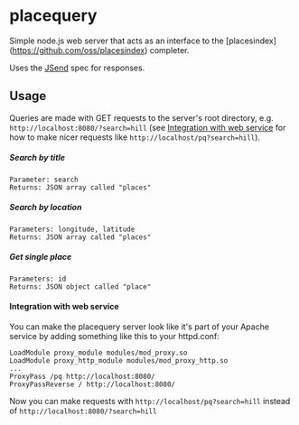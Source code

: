 placequery
==========
Simple node.js web server that acts as an interface to the [placesindex] (https://github.com/oss/placesindex) completer.

Uses the [JSend](http://labs.omniti.com/labs/jsend) spec for responses.

## Usage
Queries are made with GET requests to the server's root directory, e.g. `http://localhost:8080/?search=hill` (see [Integration with web service](#integration) for how to make nicer requests like `http://localhost/pq?search=hill`).

##### Search by title
```
Parameter: search
Returns: JSON array called "places"
```

##### Search by location
```
Parameters: longitude, latitude
Returns: JSON array called "places"
```

##### Get single place
```
Parameters: id
Returns: JSON object called "place"
```

#### <a name="integration"></a>Integration with web service
You can make the placequery server look like it's part of your Apache service by adding something like this to your httpd.conf:
```
LoadModule proxy_module modules/mod_proxy.so
LoadModule proxy_http_module modules/mod_proxy_http.so
...
ProxyPass /pq http://localhost:8080/
ProxyPassReverse / http://localhost:8080/
```
Now you can make requests with `http://localhost/pq?search=hill` instead of `http://localhost:8080/?search=hill`
